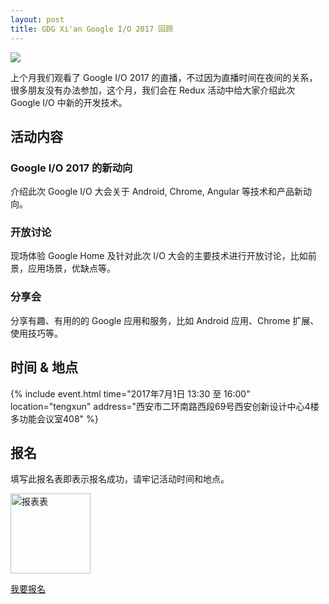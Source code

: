```yaml
---
layout: post
title: GDG Xi'an Google I/O 2017 回顾
---
```


![](http://greatghoul.b0.upaiyun.com/1705/wNx3dVoVBbMl.png)

上个月我们观看了 Google I/O 2017 的直播，不过因为直播时间在夜间的关系，很多朋友没有办法参加，这个月，我们会在 Redux 活动中给大家介绍此次 Google I/O 中新的开发技术。

## 活动内容

### Google I/O 2017 的新动向

介绍此次 Google I/O 大会关于 Android, Chrome, Angular 等技术和产品新动向。

### 开放讨论

现场体验 Google Home 及针对此次 I/O 大会的主要技术进行开放讨论，比如前景，应用场景，优缺点等。

### 分享会

分享有趣、有用的的 Google 应用和服务，比如 Android 应用、Chrome 扩展、使用技巧等。

## 时间 & 地点

{% include event.html
           time="2017年7月1日 13:30 至 16:00"
           location="tengxun"
           address="西安市二环南路西段69号西安创新设计中心4楼多功能会议室408" %}

## 报名

填写此报名表即表示报名成功，请牢记活动时间和地点。

<div class="text-center">
  <img src="//qr.api.cli.im/qr?data=http%253A%252F%252Ft.cn%252FRoqfWGH&level=H&transparent=false&bgcolor=%23ffffff&forecolor=%23000000&blockpixel=12&marginblock=1&logourl=&size=280&kid=cliim&key=405e77a1d7533207538113d9cb05896c" alt="报表表" width="128" />

  <p>
    <a href="https://www.gdgdocs.org/forms/d/e/1FAIpQLSfX3O66XlpMNBrvGutJtXy3Be1qR3eLnUGV8jN_8R-qDtAbPw/viewform" class="btn btn-success">我要报名</a>  
  </p>
</div>
